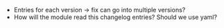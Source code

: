 

* Entries for each version -> fix can go into multiple versions?
* How will the module read this changelog entries? Should we use yaml?